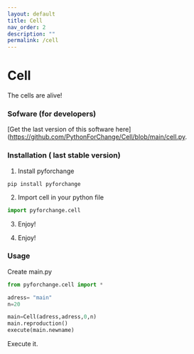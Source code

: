 ```yaml
---
layout: default
title: Cell
nav_order: 2
description: ""
permalink: /cell
---
```


# Cell
The cells are alive!

### Sofware (for developers)

[Get the last version of this software here](https://github.com/PythonForChange/Cell/blob/main/cell.py.

### Installation ( last stable version)
1. Install pyforchange
```
pip install pyforchange
```
2. Import cell in your python file
```python
import pyforchange.cell
```
3. Enjoy!


3. Enjoy!

### Usage
Create main.py
```python
from pyforchange.cell import *

adress= "main"
n=20

main=Cell(adress,adress,0,n)
main.reproduction()
execute(main.newname)
```

Execute it.
